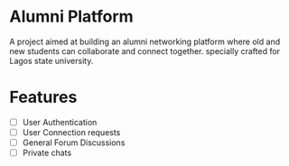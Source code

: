 # Alumni Platform
A project aimed at building an alumni networking platform where old and new students can collaborate and connect together. specially crafted for Lagos state university.

# Features
- [ ] User Authentication
- [ ] User Connection requests
- [ ] General Forum Discussions
- [ ] Private chats
